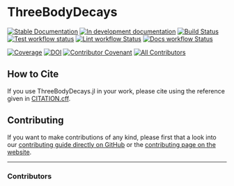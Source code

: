 # ThreeBodyDecays

[![Stable Documentation](https://img.shields.io/badge/docs-stable-blue.svg)](https://mmikhasenko.github.io/ThreeBodyDecays.jl/stable)
[![In development documentation](https://img.shields.io/badge/docs-dev-blue.svg)](https://mmikhasenko.github.io/ThreeBodyDecays.jl/dev)
[![Build Status](https://github.com/mmikhasenko/ThreeBodyDecays.jl/workflows/Test/badge.svg)](https://github.com/mmikhasenko/ThreeBodyDecays.jl/actions)
[![Test workflow status](https://github.com/mmikhasenko/ThreeBodyDecays.jl/actions/workflows/Test.yml/badge.svg?branch=main)](https://github.com/mmikhasenko/ThreeBodyDecays.jl/actions/workflows/Test.yml?query=branch%3Amain)
[![Lint workflow Status](https://github.com/mmikhasenko/ThreeBodyDecays.jl/actions/workflows/Lint.yml/badge.svg?branch=main)](https://github.com/mmikhasenko/ThreeBodyDecays.jl/actions/workflows/Lint.yml?query=branch%3Amain)
[![Docs workflow Status](https://github.com/mmikhasenko/ThreeBodyDecays.jl/actions/workflows/Docs.yml/badge.svg?branch=main)](https://github.com/mmikhasenko/ThreeBodyDecays.jl/actions/workflows/Docs.yml?query=branch%3Amain)

[![Coverage](https://codecov.io/gh/mmikhasenko/ThreeBodyDecays.jl/branch/main/graph/badge.svg)](https://codecov.io/gh/mmikhasenko/ThreeBodyDecays.jl)
[![DOI](https://zenodo.org/badge/DOI/FIXME)](https://doi.org/FIXME)
[![Contributor Covenant](https://img.shields.io/badge/Contributor%20Covenant-2.1-4baaaa.svg)](CODE_OF_CONDUCT.md)
[![All Contributors](https://img.shields.io/github/all-contributors/mmikhasenko/ThreeBodyDecays.jl?labelColor=5e1ec7&color=c0ffee&style=flat-square)](#contributors)

## How to Cite

If you use ThreeBodyDecays.jl in your work, please cite using the reference given in [CITATION.cff](https://github.com/mmikhasenko/ThreeBodyDecays.jl/blob/main/CITATION.cff).

## Contributing

If you want to make contributions of any kind, please first that a look into our [contributing guide directly on GitHub](docs/src/90-contributing.md) or the [contributing page on the website](https://mmikhasenko.github.io/ThreeBodyDecays.jl/dev/90-contributing/).

---

### Contributors

<!-- ALL-CONTRIBUTORS-LIST:START - Do not remove or modify this section -->
<!-- prettier-ignore-start -->
<!-- markdownlint-disable -->

<!-- markdownlint-restore -->
<!-- prettier-ignore-end -->

<!-- ALL-CONTRIBUTORS-LIST:END -->
